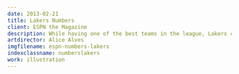 ```yaml
---
date: 2013-02-21
title: Lakers Numbers
client: ESPN the Magazine
description: While having one of the best teams in the league, Lakers coach Mike D'Antoni is struggling this year with his lineups.
artdirector: Alice Alves
imgfilename: espn-numbers-lakers
indexclassname: numberslakers
work: illustration
---
```


<img srcset="/img/espn-numbers-lakers-1x.png 1x, /img/espn-numbers-lakers-2x.png 2x">
